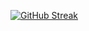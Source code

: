 [![GitHub Streak](https://streak-stats.demolab.com?user=Wyind&theme=dark&hide_border=true&date_format=M%20j%5B%2C%20Y%5D&mode=weekly)](https://git.io/streak-stats)
